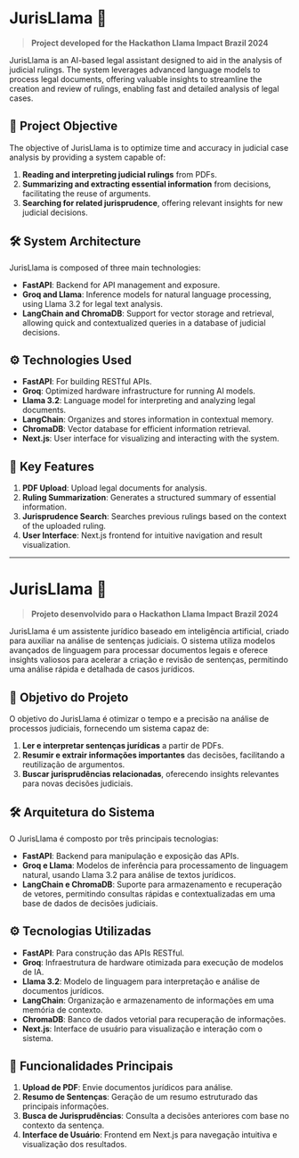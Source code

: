 # JurisLlama 🦙

> **Project developed for the Hackathon Llama Impact Brazil 2024**

JurisLlama is an AI-based legal assistant designed to aid in the analysis of judicial rulings. The system leverages advanced language models to process legal documents, offering valuable insights to streamline the creation and review of rulings, enabling fast and detailed analysis of legal cases.

## 🚀 Project Objective

The objective of JurisLlama is to optimize time and accuracy in judicial case analysis by providing a system capable of:

1. **Reading and interpreting judicial rulings** from PDFs.
2. **Summarizing and extracting essential information** from decisions, facilitating the reuse of arguments.
3. **Searching for related jurisprudence**, offering relevant insights for new judicial decisions.

## 🛠️ System Architecture

JurisLlama is composed of three main technologies:

- **FastAPI**: Backend for API management and exposure.
- **Groq and Llama**: Inference models for natural language processing, using Llama 3.2 for legal text analysis.
- **LangChain and ChromaDB**: Support for vector storage and retrieval, allowing quick and contextualized queries in a database of judicial decisions.

## ⚙️ Technologies Used

- **FastAPI**: For building RESTful APIs.
- **Groq**: Optimized hardware infrastructure for running AI models.
- **Llama 3.2**: Language model for interpreting and analyzing legal documents.
- **LangChain**: Organizes and stores information in contextual memory.
- **ChromaDB**: Vector database for efficient information retrieval.
- **Next.js**: User interface for visualizing and interacting with the system.

## 📝 Key Features

1. **PDF Upload**: Upload legal documents for analysis.
2. **Ruling Summarization**: Generates a structured summary of essential information.
3. **Jurisprudence Search**: Searches previous rulings based on the context of the uploaded ruling.
4. **User Interface**: Next.js frontend for intuitive navigation and result visualization.

---

# JurisLlama 🦙

> **Projeto desenvolvido para o Hackathon Llama Impact Brazil 2024**

JurisLlama é um assistente jurídico baseado em inteligência artificial, criado para auxiliar na análise de sentenças judiciais. O sistema utiliza modelos avançados de linguagem para processar documentos legais e oferece insights valiosos para acelerar a criação e revisão de sentenças, permitindo uma análise rápida e detalhada de casos jurídicos.

## 🚀 Objetivo do Projeto

O objetivo do JurisLlama é otimizar o tempo e a precisão na análise de processos judiciais, fornecendo um sistema capaz de:

1. **Ler e interpretar sentenças jurídicas** a partir de PDFs.
2. **Resumir e extrair informações importantes** das decisões, facilitando a reutilização de argumentos.
3. **Buscar jurisprudências relacionadas**, oferecendo insights relevantes para novas decisões judiciais.

## 🛠️ Arquitetura do Sistema

O JurisLlama é composto por três principais tecnologias:

- **FastAPI**: Backend para manipulação e exposição das APIs.
- **Groq e Llama**: Modelos de inferência para processamento de linguagem natural, usando Llama 3.2 para análise de textos jurídicos.
- **LangChain e ChromaDB**: Suporte para armazenamento e recuperação de vetores, permitindo consultas rápidas e contextualizadas em uma base de dados de decisões judiciais.

## ⚙️ Tecnologias Utilizadas

- **FastAPI**: Para construção das APIs RESTful.
- **Groq**: Infraestrutura de hardware otimizada para execução de modelos de IA.
- **Llama 3.2**: Modelo de linguagem para interpretação e análise de documentos jurídicos.
- **LangChain**: Organização e armazenamento de informações em uma memória de contexto.
- **ChromaDB**: Banco de dados vetorial para recuperação de informações.
- **Next.js**: Interface de usuário para visualização e interação com o sistema.

## 📝 Funcionalidades Principais

1. **Upload de PDF**: Envie documentos jurídicos para análise.
2. **Resumo de Sentenças**: Geração de um resumo estruturado das principais informações.
3. **Busca de Jurisprudências**: Consulta a decisões anteriores com base no contexto da sentença.
4. **Interface de Usuário**: Frontend em Next.js para navegação intuitiva e visualização dos resultados.
